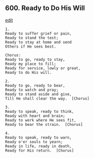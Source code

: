 
## 600.  Ready to Do His Will
[edit](https://docs.google.com/document/d/1axSHvWGdpJIXMnsUJOnQLx_mF_CHeuN_/edit?mode=html)



    1.
    Ready to suffer grief or pain,
    Ready to stand the test;
    Ready to stay at home and send
    Others if He sees best.

    Chorus:
    Ready to go, ready to stay,
    Ready my place to fill;
    Ready for service, lowly or great,
    Ready to do His will.

    2.
    Ready to go, ready to bear,
    Ready to watch and pray;
    Ready to stand aside and give,
    Till He shall clear the way.  [Chorus]

    3.
    Ready to speak, ready to think,
    Ready with heart and brain;
    Ready to work where He sees fit,
    Ready to bear the strain.  [Chorus]

    4.
    Ready to speak, ready to warn,
    Ready o'er souls to yearn;
    Ready in life, ready in death,
    Ready for His return.  [Chorus]
